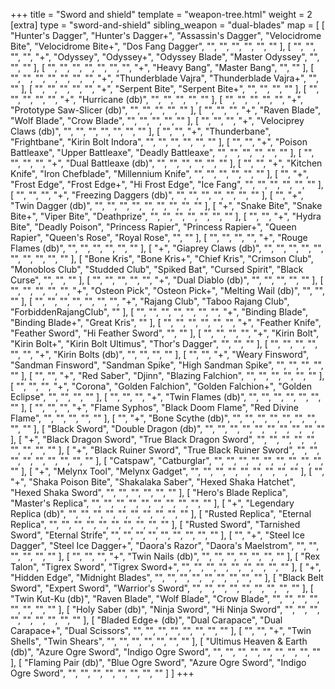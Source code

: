 +++
title = "Sword and shield"
template = "weapon-tree.html"
weight = 2
[extra]
type = "sword-and-shield"
sibling_weapon = "dual-blades"
map = [
  [
    "Hunter's Dagger",
    "Hunter's Dagger+",
    "Assassin's Dagger",
    "Velocidrome Bite",
    "Velocidrome Bite+",
    "Dos Fang Dagger",
    "",
    "",
    "",
    "",
    "",
    ""
  ],
  [
    "",
    "",
    "",
    "",
    "+",
    "Odyssey",
    "Odyssey+",
    "Odyssey Blade",
    "Master Odyssey",
    "",
    "",
    ""
  ],
  [
    "",
    "",
    "",
    "",
    "",
    "",
    "",
    "+",
    "Heavy Bang",
    "Master Bang",
    "",
    ""
  ],
  [
    "",
    "",
    "",
    "",
    "",
    "",
    "",
    "+",
    "Thunderblade Vajra",
    "Thunderblade Vajra+",
    "",
    ""
  ],
  [
    "",
    "",
    "",
    "",
    "",
    "+",
    "Serpent Bite",
    "Serpent Bite+",
    "",
    "",
    "",
    ""
  ],
  [
    "",
    "",
    "",
    "",
    "",
    "+",
    "Hurricane (db)",
    "",
    "",
    "",
    "",
    ""
  ],
  [
    "",
    "",
    "",
    "",
    "",
    "+",
    "Prototype Saw-Slicer (db)",
    "",
    "",
    "",
    "",
    ""
  ],
  [
    "",
    "",
    "",
    "+",
    "Raven Blade",
    "Wolf Blade",
    "Crow Blade",
    "",
    "",
    "",
    "",
    ""
  ],
  [
    "",
    "",
    "",
    "+",
    "Velociprey Claws (db)",
    "",
    "",
    "",
    "",
    "",
    "",
    ""
  ],
  [
    "",
    "",
    "+",
    "Thunderbane",
    "Frightbane",
    "Kirin Bolt Indora",
    "",
    "",
    "",
    "",
    "",
    ""
  ],
  [
    "",
    "",
    "+",
    "Poison Battleaxe",
    "Upper Battleaxe",
    "Deadly Battleaxe",
    "",
    "",
    "",
    "",
    "",
    ""
  ],
  [
    "",
    "",
    "",
    "",
    "+",
    "Dual Battleaxe (db)",
    "",
    "",
    "",
    "",
    "",
    ""
  ],
  [
    "",
    "",
    "+",
    "Kitchen Knife",
    "Iron Chefblade",
    "Millennium Knife",
    "",
    "",
    "",
    "",
    "",
    ""
  ],
  [
    "",
    "+",
    "Frost Edge",
    "Frost Edge+",
    "Hi Frost Edge",
    "Ice Fang",
    "",
    "",
    "",
    "",
    "",
    ""
  ],
  [
    "",
    "",
    "",
    "+",
    "Freezing Daggers (db)",
    "",
    "",
    "",
    "",
    "",
    "",
    ""
  ],
  [
    "",
    "+",
    "Twin Dagger (db)",
    "",
    "",
    "",
    "",
    "",
    "",
    "",
    "",
    ""
  ],
  [
    "+",
    "Snake Bite",
    "Snake Bite+",
    "Viper Bite",
    "Deathprize",
    "",
    "",
    "",
    "",
    "",
    "",
    ""
  ],
  [
    "",
    "",
    "+",
    "Hydra Bite",
    "Deadly Poison",
    "Princess Rapier",
    "Princess Rapier+",
    "Queen Rapier",
    "Queen's Rose",
    "Royal Rose",
    "",
    ""
  ],
  [
    "",
    "",
    "",
    "",
    "+",
    "Rouge Flames (db)",
    "",
    "",
    "",
    "",
    "",
    ""
  ],
  [
    "+",
    "Giaprey Claws (db)",
    "",
    "",
    "",
    "",
    "",
    "",
    "",
    "",
    "",
    ""
  ],
  [
    "Bone Kris",
    "Bone Kris+",
    "Chief Kris",
    "Crimson Club",
    "Monoblos Club",
    "Studded Club",
    "Spiked Bat",
    "Cursed Spirit",
    "Black Curse",
    "",
    "",
    ""
  ],
  [
    "",
    "",
    "",
    "",
    "",
    "+",
    "Dual Diablo (db)",
    "",
    "",
    "",
    "",
    ""
  ],
  [
    "",
    "",
    "",
    "",
    "",
    "+",
    "Osteon Pick",
    "Osteon Pick+",
    "Melting Wail (db)",
    "",
    "",
    ""
  ],
  [
    "",
    "",
    "",
    "",
    "",
    "",
    "",
    "+",
    "Rajang Club",
    "Taboo Rajang Club",
    "ForbiddenRajangClub",
    ""
  ],
  [
    "",
    "",
    "",
    "",
    "",
    "",
    "",
    "+",
    "Binding Blade",
    "Binding Blade+",
    "Great Kris",
    ""
  ],
  [
    "",
    "",
    "",
    "",
    "",
    "",
    "+",
    "Feather Knife",
    "Feather Sword",
    "Hi Feather Sword",
    "",
    ""
  ],
  [
    "",
    "",
    "",
    "",
    "+",
    "Kirin Bolt",
    "Kirin Bolt+",
    "Kirin Bolt Ultimus",
    "Thor's Dagger",
    "",
    "",
    ""
  ],
  [
    "",
    "",
    "",
    "",
    "",
    "",
    "+",
    "Kirin Bolts (db)",
    "",
    "",
    "",
    ""
  ],
  [
    "",
    "",
    "+",
    "Weary Finsword",
    "Sandman Finsword",
    "Sandman Spike",
    "High Sandman Spike",
    "",
    "",
    "",
    "",
    ""
  ],
  [
    "",
    "",
    "+",
    "Red Saber",
    "Djinn",
    "Blazing Falchion",
    "",
    "",
    "",
    "",
    "",
    ""
  ],
  [
    "",
    "",
    "",
    "+",
    "Corona",
    "Golden Falchion",
    "Golden Falchion+",
    "Golden Eclipse",
    "",
    "",
    "",
    ""
  ],
  [
    "",
    "",
    "",
    "+",
    "Twin Flames (db)",
    "",
    "",
    "",
    "",
    "",
    "",
    ""
  ],
  [
    "",
    "",
    "",
    "+",
    "Flame Syphos",
    "Black Doom Flame",
    "Red Divine Flame",
    "",
    "",
    "",
    "",
    ""
  ],
  [
    "",
    "+",
    "Bone Scythe (db)",
    "",
    "",
    "",
    "",
    "",
    "",
    "",
    "",
    ""
  ],
  [
    "Black Sword",
    "Double Dragon (db)",
    "",
    "",
    "",
    "",
    "",
    "",
    "",
    "",
    "",
    ""
  ],
  [
    "+",
    "Black Dragon Sword",
    "True Black Dragon Sword",
    "",
    "",
    "",
    "",
    "",
    "",
    "",
    "",
    ""
  ],
  [
    "+",
    "Black Ruiner Sword",
    "True Black Ruiner Sword",
    "",
    "",
    "",
    "",
    "",
    "",
    "",
    "",
    ""
  ],
  [
    "Catspaw",
    "Catburglar",
    "",
    "",
    "",
    "",
    "",
    "",
    "",
    "",
    "",
    ""
  ],
  [
    "+",
    "Melynx Tool",
    "Melynx Gadget",
    "",
    "",
    "",
    "",
    "",
    "",
    "",
    "",
    ""
  ],
  [
    "",
    "+",
    "Shaka Poison Bite",
    "Shakalaka Saber",
    "Hexed Shaka Hatchet",
    "Hexed Shaka Sword",
    "",
    "",
    "",
    "",
    "",
    ""
  ],
  [
    "Hero's Blade Replica",
    "Master's Replica",
    "",
    "",
    "",
    "",
    "",
    "",
    "",
    "",
    "",
    ""
  ],
  [
    "+",
    "Legendary Replica (db)",
    "",
    "",
    "",
    "",
    "",
    "",
    "",
    "",
    "",
    ""
  ],
  [
    "Rusted Replica",
    "Eternal Replica",
    "",
    "",
    "",
    "",
    "",
    "",
    "",
    "",
    "",
    ""
  ],
  [
    "Rusted Sword",
    "Tarnished Sword",
    "Eternal Strife",
    "",
    "",
    "",
    "",
    "",
    "",
    "",
    "",
    ""
  ],
  [
    "",
    "+",
    "Steel Ice Dagger",
    "Steel Ice Dagger+",
    "Daora's Razor",
    "Daora's Maelstrom",
    "",
    "",
    "",
    "",
    "",
    ""
  ],
  [
    "",
    "",
    "",
    "+",
    "Twin Nails (db)",
    "",
    "",
    "",
    "",
    "",
    "",
    ""
  ],
  [
    "Rex Talon",
    "Tigrex Sword",
    "Tigrex Sword+",
    "",
    "",
    "",
    "",
    "",
    "",
    "",
    "",
    ""
  ],
  [
    "+",
    "Hidden Edge",
    "Midnight Blades",
    "",
    "",
    "",
    "",
    "",
    "",
    "",
    "",
    ""
  ],
  [
    "Black Belt Sword",
    "Expert Sword",
    "Warrior's Sword",
    "",
    "",
    "",
    "",
    "",
    "",
    "",
    "",
    ""
  ],
  [
    "Twin Kut-Ku (db)",
    "Raven Blade",
    "Wolf Blade",
    "Crow Blade",
    "",
    "",
    "",
    "",
    "",
    "",
    "",
    ""
  ],
  [
    "Holy Saber (db)",
    "Ninja Sword",
    "Hi Ninja Sword",
    "",
    "",
    "",
    "",
    "",
    "",
    "",
    "",
    ""
  ],
  [
    "Bladed Edge+ (db)",
    "Dual Carapace",
    "Dual Carapace+",
    "Dual Scissors",
    "",
    "",
    "",
    "",
    "",
    "",
    "",
    ""
  ],
  [
    "",
    "",
    "+",
    "Twin Shells",
    "Twin Shears",
    "",
    "",
    "",
    "",
    "",
    "",
    ""
  ],
  [
    "Ultimus Heaven & Earth (db)",
    "Azure Ogre Sword",
    "Indigo Ogre Sword",
    "",
    "",
    "",
    "",
    "",
    "",
    "",
    "",
    ""
  ],
  [
    "Flaming Pair (db)",
    "Blue Ogre Sword",
    "Azure Ogre Sword",
    "Indigo Ogre Sword",
    "",
    "",
    "",
    "",
    "",
    "",
    "",
    ""
  ]
]
+++

